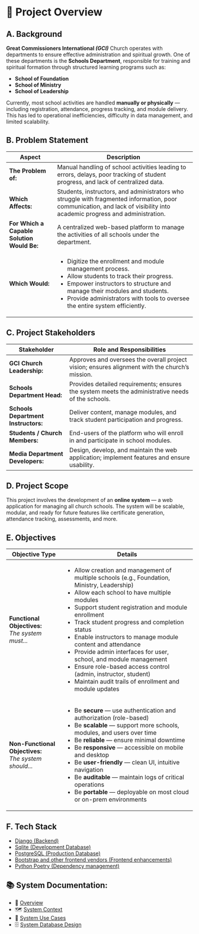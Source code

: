 # 🧩 Project Overview

## A. Background

**Great Commissioners International _(GCI)_** Church operates with departments to ensure effective administration and spiritual growth. One of these departments is the **Schools Department**, responsible for training and spiritual formation through structured learning programs such as:

- **School of Foundation**
- **School of Ministry**
- **School of Leadership**

Currently, most school activities are handled **manually or physically** — including registration, attendance, progress tracking, and module delivery. This has led to operational inefficiencies, difficulty in data management, and limited scalability.


## B. Problem Statement

<table>
  <thead>
    <tr>
      <th>Aspect</th>
      <th>Description</th>
    </tr>
  </thead>
  <tbody>
    <tr>
      <td><strong>The Problem of:</strong></td>
      <td>Manual handling of school activities leading to errors, delays, poor tracking of student progress, and lack of centralized data.</td>
    </tr>
    <tr>
      <td><strong>Which Affects:</strong></td>
      <td>Students, instructors, and administrators who struggle with fragmented information, poor communication, and lack of visibility into academic progress and administration.</td>
    </tr>
    <tr>
      <td><strong>For Which a Capable Solution Would Be:</strong></td>
      <td>A centralized web-based platform to manage the activities of all schools under the department.</td>
    </tr>
    <tr>
      <td><strong>Which Would:</strong></td>
      <td>
        <ul>
          <li>Digitize the enrollment and module management process.</li>
          <li>Allow students to track their progress.</li>
          <li>Empower instructors to structure and manage their modules and students.</li>
          <li>Provide administrators with tools to oversee the entire system efficiently.</li>
        </ul>
      </td>
    </tr>
  </tbody>
</table>

## C. Project Stakeholders

<table>
  <thead>
    <tr>
      <th>Stakeholder</th>
      <th>Role and Responsibilities</th>
    </tr>
  </thead>
  <tbody>
    <tr>
      <td><strong>GCI Church Leadership:</strong></td>
      <td>Approves and oversees the overall project vision; ensures alignment with the church’s mission.</td>
    </tr>
    <tr>
      <td><strong>Schools Department Head:</strong></td>
      <td>Provides detailed requirements; ensures the system meets the administrative needs of the schools.</td>
    </tr>
    <tr>
      <td><strong>Schools Department Instructors:</strong></td>
      <td>Deliver content, manage modules, and track student participation and progress.</td>
    </tr>
    <tr>
      <td><strong>Students / Church Members:</strong></td>
      <td>End-users of the platform who will enroll in and participate in school modules.</td>
    </tr>
    <tr>
      <td><strong>Media Department Developers:</strong></td>
      <td>Design, develop, and maintain the web application; implement features and ensure usability.</td>
    </tr>
  </tbody>
</table>

## D. Project Scope 

This project involves the development of an **online system** — a web application for managing all church schools. The system will be scalable, modular, and ready for future features like certificate generation, attendance tracking, assessments, and more.

## E. Objectives

<table>
  <thead>
    <tr>
      <th>Objective Type</th>
      <th>Details</th>
    </tr>
  </thead>
  <tbody>
    <tr>
      <td><strong>Functional Objectives:</strong><br><em>The system must...</em></td>
      <td>
        <ul>
          <li>Allow creation and management of multiple schools (e.g., Foundation, Ministry, Leadership)</li>
          <li>Allow each school to have multiple modules</li>
          <li>Support student registration and module enrollment</li>
          <li>Track student progress and completion status</li>
          <li>Enable instructors to manage module content and attendance</li>
          <li>Provide admin interfaces for user, school, and module management</li>
          <li>Ensure role-based access control (admin, instructor, student)</li>
          <li>Maintain audit trails of enrollment and module updates</li>
        </ul>
      </td>
    </tr>
    <tr>
      <td><strong>Non-Functional Objectives:</strong><br><em>The system should...</em></td>
      <td>
        <ul>
          <li>Be <strong>secure</strong> — use authentication and authorization (role-based)</li>
          <li>Be <strong>scalable</strong> — support more schools, modules, and users over time</li>
          <li>Be <strong>reliable</strong> — ensure minimal downtime</li>
          <li>Be <strong>responsive</strong> — accessible on mobile and desktop</li>
          <li>Be <strong>user-friendly</strong> — clean UI, intuitive navigation</li>
          <li>Be <strong>auditable</strong> — maintain logs of critical operations</li>
          <li>Be <strong>portable</strong> — deployable on most cloud or on-prem environments</li>
        </ul>
      </td>
    </tr>
  </tbody>
</table>

## F. Tech Stack

- <a href="https://www.djangoproject.com/" target="_blank">Django (Backend)</a>
- <a href="https://sqlite.org/" target="_blank">Sqlite (Development Database)</a>
- <a href="https://www.postgresql.org/" target="_blank">PostgreSQL (Production Database)</a>
- <a href="https://getbootstrap.com/" target="_blank">Bootstrap and other frontend vendors (Frontend enhancements)</a>
- <a href="https://python-poetry.org/" target="_blank">Python Poetry (Dependency management)</a>

## 📚 System Documentation:

- 🧭 [Overview](overview.md)
- 🗺️ [System Context](system_context.md)
- 🎯 [System Use Cases](system_use_cases.md)
- 🗄️ [System Database Design](system_database_design.md)
